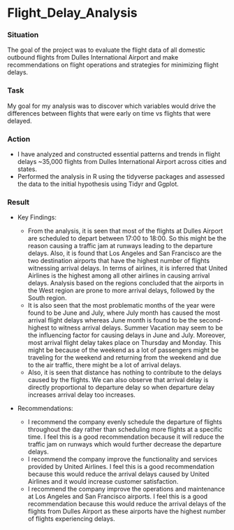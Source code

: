 # Flight_Delay_Analysis

### Situation

The goal of the project was to evaluate the flight data of all domestic outbound flights from Dulles International Airport and make recommendations on flight operations and strategies for minimizing flight delays.

### Task

My goal for my analysis was to discover which variables would drive the differences between flights that were early on time vs flights that were delayed. 

### Action

- I have analyzed and constructed essential patterns and trends in flight delays ~35,000 flights from Dulles International Airport across cities and states.
- Performed the analysis in R using the tidyverse packages and assessed the data to the initial hypothesis using Tidyr and Ggplot.

### Result

- Key Findings:
    - From the analysis, it is seen that most of the flights at Dulles Airport are scheduled to depart between 17:00 to 18:00. So this might be the reason causing a traffic jam at runways leading to the departure delays. Also, it is found that Los Angeles and San Francisco are the two destination airports that have the highest number of flights witnessing arrival delays. In terms of airlines, it is inferred that United Airlines is the highest among all other airlines in causing arrival delays. Analysis based on the regions concluded that the airports in the West region are prone to more arrival delays, followed by the South region.
    - It is also seen that the most problematic months of the year were found to be June and July, where July month has caused the most arrival flight delays whereas June month is found to be the second-highest to witness arrival delays. Summer Vacation may seem to be the influencing factor for causing delays in June and July. Moreover, most arrival flight delay takes place on Thursday and Monday. This might be because of the weekend as a lot of passengers might be traveling for the weekend and returning from the weekend and due to the air traffic, there might be a lot of arrival delays.
    - Also, it is seen that distance has nothing to contribute to the delays caused by the flights. We can also observe that arrival delay is directly proportional to departure delay so when departure delay increases arrival delay too increases.
    
- Recommendations:
    - I recommend the company evenly schedule the departure of flights throughout the day rather than scheduling more flights at a specific time. I feel this is a good recommendation because it will reduce the traffic jam on runways which would further decrease the departure delays. 
    - I recommend the company improve the functionality and services provided by United Airlines. I feel this is a good recommendation because this would reduce the arrival delays caused by United Airlines and it would increase customer satisfaction. 
    - I recommend the company improve the operations and maintenance at Los Angeles and San Francisco airports. I feel this is a good recommendation because this would reduce the arrival delays of the flights from Dulles Airport as these airports have the highest number of flights experiencing delays.
